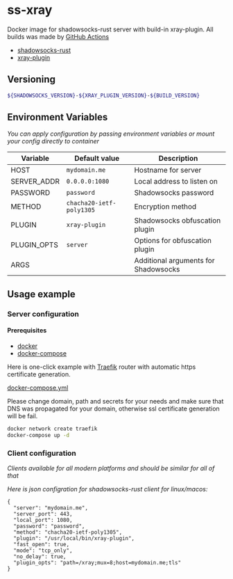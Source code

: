 # ss-xray

Docker image for shadowsocks-rust server with build-in xray-plugin. All builds was made by [GitHub Actions](https://github.com/dmirubtsov/ss-xray-docker/actions)

* [shadowsocks-rust](https://github.com/shadowsocks/shadowsocks-rust)
* [xray-plugin](https://github.com/teddysun/xray-plugin)

## Versioning

```bash
${SHADOWSOCKS_VERSION}-${XRAY_PLUGIN_VERSION}-${BUILD_VERSION}
```

## Environment Variables

*You can apply configuration by passing environment variables or mount your config directly to container*

| Variable | Default value | Description |
|-|-|-|
| HOST | `mydomain.me` | Hostname for server |
| SERVER_ADDR | `0.0.0.0:1080` | Local address to listen on |
| PASSWORD | `password` | Shadowsocks password |
| METHOD | `chacha20-ietf-poly1305` | Encryption method |
| PLUGIN | `xray-plugin` | Shadowsocks obfuscation plugin |
| PLUGIN_OPTS | `server` | Options for obfuscation plugin |
| ARGS | | Additional arguments for Shadowsocks |

## Usage example

### Server configuration

#### Prerequisites

* [docker](https://docs.docker.com/get-docker/)
* [docker-compose](https://docs.docker.com/compose/install/)

Here is one-click example with [Traefik](https://traefik.io/) router with automatic https certificate generation.

[docker-compose.yml](./example/docker-compose.yml)

Please change domain, path and secrets for your needs and make sure that DNS was propagated for your domain, otherwise ssl certificate generation will be fail.

```bash
docker network create traefik
docker-compose up -d
```

### Client configuration

*Clients available for all modern platforms and should be similar for all of that*

*Here is json configration for shadowsocks-rust client for linux/macos:*

```
{
  "server": "mydomain.me",
  "server_port": 443,
  "local_port": 1080,
  "password": "password",
  "method": "chacha20-ietf-poly1305",
  "plugin": "/usr/local/bin/xray-plugin",
  "fast_open": true,
  "mode": "tcp_only",
  "no_delay": true,
  "plugin_opts": "path=/xray;mux=8;host=mydomain.me;tls"
}
```


